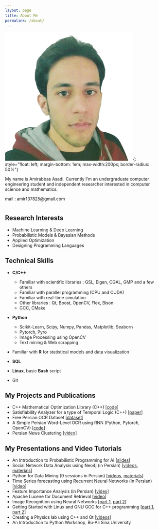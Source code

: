 ```yaml
---
layout: page
title: About Me
permalink: /about/
---
```

![Amirabbas Asadi](/assets/img/amirabbas.png){: style="float: left; margin-bottom: 1em; max-width:200px; border-radius: 50%"}
<p>My name is Amirabbas Asadi. Currently I'm an undergraduate computer engineering student and independent researcher interested in computer science and mathematics.</p>
mail : amir137825@gmail.com
<div style="clear: both; margin-bottom:3em"></div>

## Research Interests
- Machine Learning & Deep Learning
- Probabilistic Models & Bayesian Methods
- Applied Optimization
- Designing Programming Languages  

## Technical Skills
- **C/C++**  
    - Familiar with scientific libraries : GSL, Eigen, CGAL, GMP and a few others 
    - Familiar with parallel programming (CPU and CUDA)
    - Familiar with real-time simulation
    - Other libraries : Qt, Boost, OpenCV, Flex, Bison
    - GCC, CMake

- **Python**
    - Scikit-Learn, Scipy, Numpy, Pandas, Matplotlib, Seaborn 
    - Pytorch, Pyro
    - Image Processing using OpenCV
    - Text mining & Web scrapping

- Familiar with **R** for statistical models and data visualization
- **SQL**
- **Linux**, basic **Bash** script   
- Git


## My Projects and Publications
* C++ Mathematical Optimization Library (C++) [[code](https://github.com/amirabbasasadi/Babai)]
* Satisfiability Analyzer for a type of Temporal Logic (C++) [[paper](https://sites.kowsarpub.com/mcj/articles/98204.html)]
* Free Persian OCR Dataset [[dataset](https://github.com/amirabbasasadi/shotor)]
* A Simple Persian Word-Level OCR using RNN (Python, Pytorch, OpenCV) [[code](https://github.com/amirabbasasadi/PersianOCR)]
* Persian News Clustering [[video](https://www.aparat.com/v/Tetgu)]

## My Presentations and Video Tutorials
* An Introduction to Probabilistic Programming for AI [[slides](https://www.linkedin.com/posts/amirabbas-asadi-42a2778a_probabilistic-programming-activity-6783467563901886464-wkH8)]
* Social Network Data Analysis using Neo4j (in Persian) [[videos](https://www.aparat.com/playlist/343791), [materials](https://github.com/amirabbasasadi/Social-Network-Data-Analysis)]
* Python for Data Mining (9 sessions in Persian) [[videos](https://www.aparat.com/playlist/682746), [materials](https://cw1.basu.ac.ir/courses/1461)]
* Time Series forecasting using Recurrent Neural Networks (in Persian) [[video](https://www.aparat.com/v/mZpo6)]
* Feature Importance Analysis (in Persian) [[video](https://www.aparat.com/v/vYXp0)]
* Apache Lucene for Document Retrieval [[video](https://www.aparat.com/v/TQvKS)]
* Image Recognition using Neural Networks [[part 1](https://www.aparat.com/v/XfvND), [part 2](https://www.aparat.com/v/1stNJ)]
* Getting Started with Linux and GNU GCC for C++ programming [[part 1](https://www.aparat.com/v/6xrj8), [part 2](https://www.aparat.com/v/Iu1ak)]
* Creating a Physics lab using C++ and Qt [[videos](https://www.aparat.com/playlist/212736)]
* An Introduction to Python Workshop, Bu-Ali Sina University
